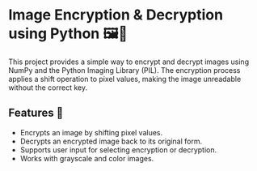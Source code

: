 # Image Encryption & Decryption using Python 🖼️🔐
    
This project provides a simple way to encrypt and decrypt images using NumPy and the Python Imaging Library (PIL). The encryption process applies a shift operation to pixel values, making the image unreadable without the correct key.

## Features 🚀
- Encrypts an image by shifting pixel values.
- Decrypts an encrypted image back to its original form.
- Supports user input for selecting encryption or decryption. 
- Works with grayscale and color images.

